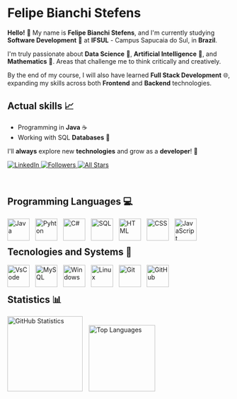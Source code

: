 # Felipe Bianchi Stefens

**Hello!** 👋
My name is **Felipe Bianchi Stefens**, and I'm currently studying **Software Development** 🦾 at **IFSUL** - Campus Sapucaia do Sul, in **Brazil**.

I'm truly passionate about **Data Science** 🔬, **Artificial Intelligence** 🤖, and **Mathematics** 📐. Areas that challenge me to think critically and creatively.

By the end of my course, I will also have learned **Full Stack Development** 🌐, expanding my skills across both **Frontend** and **Backend** technologies.


## Actual skills 📈
- Programming in **Java** ☕
- Working with SQL **Databases** 💾

I'll **always** explore new **technologies** and grow as a **developer**! 🚀


<p align = "left">
    <a href = "https://www.linkedin.com/in/felipe-bianchi-stefens-7bb9b0303/">
        <img 
            alt = "LinkedIn" 
            title = "Connect with me on LinkedIn" 
            src = "https://custom-icon-badges.demolab.com/badge/LinkedIn-0A66C2?style=for-the-badge&logo=linkedin&logoColor=white&labelColor=0A66C2"
        />
    </a>
    <a href = "https://github.com/FelipeBStefens?tab=followers">
        <img 
            alt = "Followers" 
            title = "Follow me on Github" 
            src = "https://custom-icon-badges.demolab.com/github/followers/FelipeBStefens?color=236ad3&labelColor=1155ba&style=for-the-badge&logo=person-add&label=Follow&logoColor=white"
        />
    </a>
    <a href = "https://github.com/FelipeBStefens?tab=repositories&sort=stargazers">
        <img 
            alt = "All Stars" 
            title = "All stars on GitHub" 
            src = "https://custom-icon-badges.demolab.com/github/stars/FelipeBStefens?color=55960c&style=for-the-badge&labelColor=488207&logo=star"
        />
    </a>
</p><br>


## Programming Languages 💻

<img 
    align = "left"
    alt = "Java"
    title = "Java"
    width = "50px"
    style = "padding-right: 10px;"
    src = "https://cdn.jsdelivr.net/gh/devicons/devicon@latest/icons/java/java-original.svg"
/>

<img 
    align = "left"
    alt = "Pyhton"
    title = "Python"
    width = "50px"
    style = "padding-right: 10px;"
    src="https://cdn.jsdelivr.net/gh/devicons/devicon@latest/icons/python/python-original.svg"
/>
   
<img 
    align = "left"
    alt = "C#"
    title = "C#"
    width = "50px"
    style = "padding-right: 10px;"
    src="https://cdn.jsdelivr.net/gh/devicons/devicon@latest/icons/csharp/csharp-original.svg"
/>
                 
<img 
    align = "left"
    alt = "SQL"
    title = "SQL"
    width = "50px"
    style = "padding-right: 10px;"
    src="https://cdn.jsdelivr.net/gh/devicons/devicon@latest/icons/azuresqldatabase/azuresqldatabase-original.svg"
/>

<img 
    align = "left"
    alt = "HTML"
    title = "HTML"
    width = "50px"
    style = "padding-right: 10px;"
    src="https://cdn.jsdelivr.net/gh/devicons/devicon@latest/icons/html5/html5-original.svg"
/>
          
<img 
    align = "left"
    alt = "CSS"
    title = "CSS"
    width = "50px"
    style = "padding-right: 10px;"
    src="https://cdn.jsdelivr.net/gh/devicons/devicon@latest/icons/css3/css3-original.svg"
/>
          
<img 
    align = "left"
    alt = "JavaScript"
    title = "JavaScript"
    width = "50px"
    style = "padding-right: 10px;"
    src="https://cdn.jsdelivr.net/gh/devicons/devicon@latest/icons/javascript/javascript-original.svg"
/><br><br>




## Tecnologies and Systems 📼

<img 
    align = "left"
    alt = "VsCode"
    title = "VsCode"
    width = "50px"
    style = "padding-right: 10px;"
    src="https://cdn.jsdelivr.net/gh/devicons/devicon@latest/icons/vscode/vscode-original.svg"
/>

<img 
    align = "left"
    alt = "MySQL"
    title = "MySQL"
    width = "50px"
    style = "padding-right: 10px;"
    src="https://cdn.jsdelivr.net/gh/devicons/devicon@latest/icons/mysql/mysql-original.svg"
/>

<img 
    align = "left"
    alt = "Windows"
    title = "Windows"
    width = "50px"
    style = "padding-right: 10px;"
    src="https://cdn.jsdelivr.net/gh/devicons/devicon@latest/icons/windows11/windows11-original.svg"
/>

<img 
    align = "left"
    alt = "Linux"
    title = "Linux"
    width = "50px"
    style = "padding-right: 10px;"
    src="https://cdn.jsdelivr.net/gh/devicons/devicon@latest/icons/linux/linux-original.svg"
/>

<img 
    align = "left"
    alt = "Git"
    title = "Git"
    width = "50px"
    style = "padding-right: 10px;"
    src="https://cdn.jsdelivr.net/gh/devicons/devicon@latest/icons/git/git-original.svg"
/>          

<img 
    align = "left"
    alt = "GitHub"
    title = "GitHub"
    width = "50px"
    style = "padding-right: 10px;"
    src="https://cdn.jsdelivr.net/gh/devicons/devicon@latest/icons/github/github-original.svg"
/><br><br>




## Statistics 📊

<p align="left">
    <img 
        alt="GitHub Statistics"
        height="170px"
        style="padding-right: 10px;"
        src="https://github-readme-stats.vercel.app/api?username=FelipeBStefens&show_icons=true&theme=merko&include_all_commits=true"
    />
    <img 
        alt="Top Languages"
        height="150px"
        style="padding-right: 10px;"
        src="https://github-readme-stats.vercel.app/api/top-langs/?username=FelipeBStefens&theme=merko&layout=compact&custom_title=Statistics"
     />
</p> 

